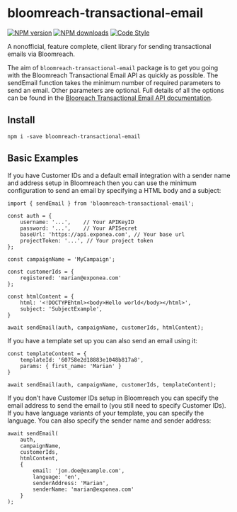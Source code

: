 # bloomreach-transactional-email 

[![NPM version](https://img.shields.io/npm/v/bloomreach-transactional-email.svg?style=flat-square)](https://www.npmjs.com/package/bloomreach-transactional-email)
[![NPM downloads](https://img.shields.io/npm/dm/bloomreach-transactional-email.svg?style=flat-square)](https://www.npmjs.com/package/bloomreach-transactional-email)
[![Code Style](https://img.shields.io/badge/code%20style-prettier-brightgreen.svg)](https://github.com/prettier/prettier)

A nonofficial, feature complete, client library for sending transactional emails via Bloomreach.

The aim of `bloomreach-transactional-email` package is to get you going with the Bloomreach Transactional Email API as quickly as possible. The sendEmail function takes the minimum number of required parameters to send an email. Other parameters are optional. Full details of all the options can be found in the [Blooreach Transactional Email API documentation](https://documentation.bloomreach.com/engagement/reference/transactional-email-2).



## Install

```
npm i -save bloomreach-transactional-email
```

## Basic Examples

If you have Customer IDs and a default email integration with a sender name and address setup in Bloomreach then you can use the minimum configuration to send an email by specifying a HTML body and a subject:

```
import { sendEmail } from 'bloomreach-transactional-email';

const auth = {
    username: '...',    // Your APIKeyID
    password: '...',    // Your APISecret
    baseUrl: 'https://api.exponea.com', // Your base url
    projectToken: '...', // Your project token
};

const campaignName = 'MyCampaign';

const customerIds = {
    registered: 'marian@exponea.com'
};

const htmlContent = {
    html: '<!DOCTYPEhtml><body>Hello world</body></html>',
    subject: 'SubjectExample',
}

await sendEmail(auth, campaignName, customerIds, htmlContent);

```
If you have a template set up you can also send an email using it:

```
const templateContent = {
    templateId: '60758e2d18883e1048b817a8',
    params: { first_name: 'Marian' }
}

await sendEmail(auth, campaignName, customerIds, templateContent);

```
If you don’t have Customer IDs setup in Bloomreach you can specify the email address to send the email to (you still need to specify Customer IDs). If you have language variants of your template, you can specify the language. You can also specify the sender name and sender address:

```
await sendEmail(
    auth,
    campaignName,
    customerIds,
    htmlContent,
    {        
        email: 'jon.doe@example.com',
        language: 'en',
        senderAddress: 'Marian',
        senderName: 'marian@exponea.com'
    } 
);
```


